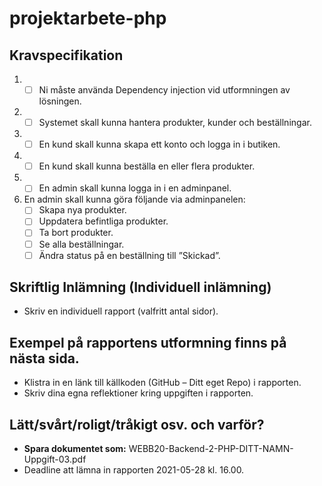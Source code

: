 # projektarbete-php

## Kravspecifikation
1. - [ ] Ni måste använda Dependency injection vid utformningen av lösningen.
2. - [ ] Systemet skall kunna hantera produkter, kunder och beställningar.
3. - [ ] En kund skall kunna skapa ett konto och logga in i butiken.
4. - [ ] En kund skall kunna beställa en eller flera produkter.
5. - [ ] En admin skall kunna logga in i en adminpanel.

6. En admin skall kunna göra följande via adminpanelen:
   - [ ] Skapa nya produkter.
   - [ ] Uppdatera befintliga produkter.
   - [ ] Ta bort produkter.
   - [ ] Se alla beställningar.
   - [ ] Ändra status på en beställning till ”Skickad”.

## Skriftlig Inlämning (Individuell inlämning)
  * Skriv en individuell rapport (valfritt antal sidor).

## Exempel på rapportens utformning finns på nästa sida.
  * Klistra in en länk till källkoden (GitHub – Ditt eget Repo) i rapporten.
  * Skriv dina egna reflektioner kring uppgiften i rapporten.

## Lätt/svårt/roligt/tråkigt osv. och varför?
  * **Spara dokumentet som:** WEBB20-Backend-2-PHP-DITT-NAMN-Uppgift-03.pdf
  * Deadline att lämna in rapporten 2021-05-28 kl. 16.00.
